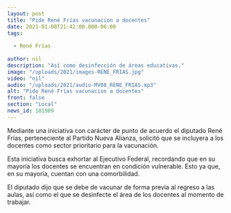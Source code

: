```yaml
---
layout: post
title: "Pide René Frías vacunacion a docentes"
date: 2021-01-08T21:42:00.000-06:00
tags:
  
  - René Frías
  
author: nil
description: "Así como desinfección de áreas educativas."
image: "/uploads/2021/images-RENE_FRIAS.jpg"
video: "nil"
audio: "/uploads/2021/audio-MV08_RENE_FRIAS.mp3"
alt: "Pide René Frías vacunacion a docentes"
front: false
section: "Local"
news_id: 181989
---
```


Mediante una iniciativa con carácter de punto de acuerdo el diputado René Frías, perteneciente al Partido Nueva Alianza, solicitó que se incluyera a los docentes como sector prioritario para la vacunación.

Esta iniciativa busca exhortar al Ejecutivo Federal, recordando que en su mayoría los docentes se encuentran en condición vulnerable. Esto ya que, en su mayoría, cuentan con una comorbilidad.

El diputado dijo que se debe de vacunar de forma previa al regreso a las aulas, así como el que se desinfecte el área de los docentes al momento de trabajar.
